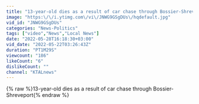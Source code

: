 ```yaml
---
title: "13-year-old dies as a result of car chase through Bossier-Shreveport"
image: "https:\/\/i.ytimg.com\/vi\/JNWG9GSgDUs\/hqdefault.jpg"
vid_id: "JNWG9GSgDUs"
categories: "News-Politics"
tags: ["video","News","Local News"]
date: "2022-05-28T16:18:30+03:00"
vid_date: "2022-05-22T03:26:43Z"
duration: "PT1M29S"
viewcount: "186"
likeCount: "6"
dislikeCount: ""
channel: "KTALnews"
---
```

{% raw %}13-year-old dies as a result of car chase through Bossier-Shreveport{% endraw %}
